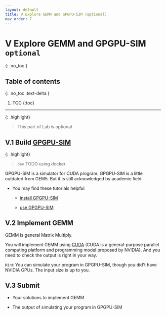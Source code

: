 ```yaml
---
layout: default
title: V.Explore GEMM and GPGPU-SIM (optional)
nav_order: 7
---
```


# V Explore GEMM and GPGPU-SIM `optional`
{: .no_toc }

## Table of contents
{: .no_toc .text-delta }

1. TOC
{:toc}
---

{: .highlight}
> This part of Lab is optional

## V.1 Build [GPGPU-SIM](http://www.gpgpu-sim.org/)

{: .highlight}
> `dev` TODO using docker

GPGPU-SIM is a simulator for CUDA program. GPGPU-SIM is a little outdated from GEM5. But it is still acknowledged by academic field.

- You may find these tutorials helpful
  
  - [install GPGPU-SIM](https://github.com/wu-kan/wu-kan.github.io/blob/a94869ef1f1f6bf5daf9535cacbfc69912c2322b/_posts/2022-01-27-%E6%A8%A1%E6%8B%9F%E5%99%A8%20GPGPU-Sim%20%E7%9A%84%E4%BD%BF%E7%94%A8%E4%BB%8B%E7%BB%8D.md)
  
  - [use GPGPU-SIM](https://blog.csdn.net/gtyinstinct/article/details/126075885)

## V.2 Implement GEMM

GEMM is general Matrix Multiply.

You will implement GEMM using [CUDA](https://docs.nvidia.com/cuda/cuda-c-programming-guide/index.html) (CUDA is a general-purpose parallel computing platform and programming model proposed by NVIDIA). And you need to check the output is right in your way.

`Hint` You can simulate your program in GPGPU-SIM, though you did't have NVIDIA GPUs. The input size is up to you.

## V.3 Submit

- Your solutions to implement GEMM

- The output of simulating your program in GPGPU-SIM
